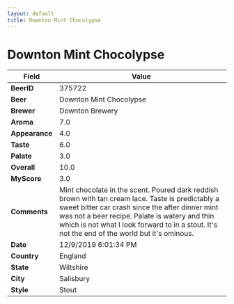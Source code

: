 ```yaml
---
layout: default
title: Downton Mint Chocolypse
---
```


# Downton Mint Chocolypse

| Field         | Value     |
|---------------|-----------|
| **BeerID** | 375722 |
| **Beer** | Downton Mint Chocolypse |
| **Brewer** | Downton Brewery |
| **Aroma** | 7.0 |
| **Appearance** | 4.0 |
| **Taste** | 6.0 |
| **Palate** | 3.0 |
| **Overall** | 10.0 |
| **MyScore** | 3.0 |
| **Comments** | Mint chocolate in the scent. Poured dark reddish brown with tan cream lace. Taste is predictably a sweet bitter car crash since the after dinner mint was not a beer recipe. Palate is watery and thin which is not what I look forward to in a stout. It's not the end of the world but it's ominous. |
| **Date** | 12/9/2019 6:01:34 PM |
| **Country** | England |
| **State** | Wiltshire |
| **City** | Salisbury |
| **Style** | Stout |
